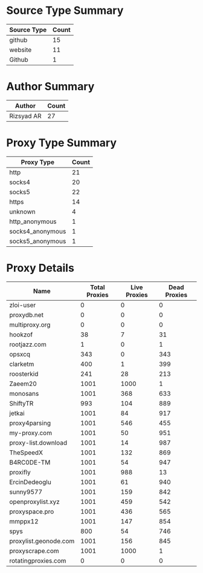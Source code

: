 # Source Type Summary

| Source Type | Count |
|-------------|-------|
| github | 15 |
| website | 11 |
| Github | 1 |


# Author Summary

| Author | Count |
|--------|-------|
| Rizsyad AR | 27 |


# Proxy Type Summary

| Proxy Type | Count |
|------------|-------|
| http | 21 |
| socks4 | 20 |
| socks5 | 22 |
| https | 14 |
| unknown | 4 |
| http_anonymous | 1 |
| socks4_anonymous | 1 |
| socks5_anonymous | 1 |


# Proxy Details

| Name | Total Proxies | Live Proxies | Dead Proxies |
|------|---------------|--------------|---------------|
| zloi-user | 0 | 0 | 0 |
| proxydb.net | 0 | 0 | 0 |
| multiproxy.org | 0 | 0 | 0 |
| hookzof | 38 | 7 | 31 |
| rootjazz.com | 1 | 0 | 1 |
| opsxcq | 343 | 0 | 343 |
| clarketm | 400 | 1 | 399 |
| roosterkid | 241 | 28 | 213 |
| Zaeem20 | 1001 | 1000 | 1 |
| monosans | 1001 | 368 | 633 |
| ShiftyTR | 993 | 104 | 889 |
| jetkai | 1001 | 84 | 917 |
| proxy4parsing | 1001 | 546 | 455 |
| my-proxy.com | 1001 | 50 | 951 |
| proxy-list.download | 1001 | 14 | 987 |
| TheSpeedX | 1001 | 132 | 869 |
| B4RC0DE-TM | 1001 | 54 | 947 |
| proxifly | 1001 | 988 | 13 |
| ErcinDedeoglu | 1001 | 61 | 940 |
| sunny9577 | 1001 | 159 | 842 |
| openproxylist.xyz | 1001 | 459 | 542 |
| proxyspace.pro | 1001 | 436 | 565 |
| mmppx12 | 1001 | 147 | 854 |
| spys | 800 | 54 | 746 |
| proxylist.geonode.com | 1001 | 156 | 845 |
| proxyscrape.com | 1001 | 1000 | 1 |
| rotatingproxies.com | 0 | 0 | 0 |

